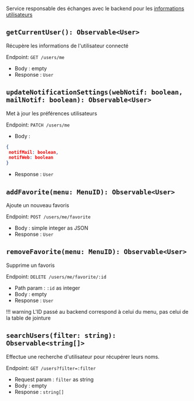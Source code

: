 Service responsable des échanges avec le backend pour les [informations utilisateurs](../Interfaces/User.md)


## `getCurrentUser(): Observable<User>`

Récupère les informations de l'utilisateur connecté

Endpoint: `GET /users/me`

- Body : empty
- Response : `User`

## `updateNotificationSettings(webNotif: boolean, mailNotif: boolean): Observable<User>`

Met à jour les préférences utilisateurs

Endpoint: `PATCH /users/me`

- Body : 
```json
{
 notifMail: boolean,
 notifWeb: boolean
}
```
- Response : `User`


## `addFavorite(menu: MenuID): Observable<User>`

Ajoute un nouveau favoris

Endpoint: `POST /users/me/favorite`

- Body : simple integer as JSON
- Response : `User`

## `removeFavorite(menu: MenuID): Observable<User>`

Supprime un favoris

Endpoint: `DELETE /users/me/favorite/:id`

- Path param : `:id` as integer
- Body : empty
- Response : `User`

!!! warning
    L'ID passé au backend correspond à celui du menu, pas celui de la table de jointure

## `searchUsers(filter: string): Observable<string[]>`

Effectue une recherche d'utilisateur pour récupérer leurs noms.

Endpoint: `GET /users?filter=:filter`

- Request param : `filter` as string
- Body : empty
- Response : `string[]`